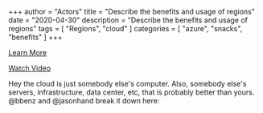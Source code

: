 +++
author = "Actors"
title = "Describe the benefits and usage of regions"
date = "2020-04-30"
description = "Describe the benefits and usage of regions"
tags = [
    "Regions",
    "cloud"
]
categories = [
    "azure",
    "snacks",
    "benefits"
]
+++

[Learn More](https://docs.microsoft.com/learn/modules/principles-cloud-computing/3c-capex-vs-opex?WT.mc_id=snackable-social-cxa)

[Watch Video](https://twitter.com/i/status/1258411264532901892)

Hey the cloud is just somebody else's computer. Also, somebody else's servers, infrastructure, data center, etc, that is probably better than yours. @bbenz and @jasonhand break it down here: